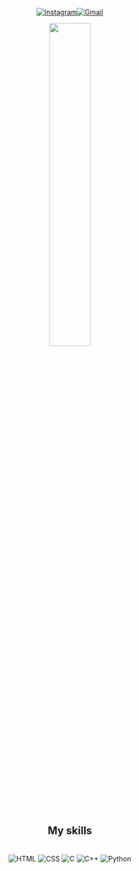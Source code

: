 <div align="center">

[![Instagram](https://img.shields.io/badge/Instagram-E4405F?style=for-the-badge&logo=instagram&logoColor=white)](https://www.instagram.com/carlosperfil?igsh=MTE1anVyeGh1ODJkNA==)[![Gmail](https://img.shields.io/badge/Gmail-D14836?style=for-the-badge&logo=gmail&logoColor=white)](contatocarlosperfil@gmail.com)

<img width="41%" src="https://github-readme-stats.vercel.app/api/top-langs/?username=carlosperfil&layout=compact&hide_border=true&title_color=00ff99&text_color=ffffff&bg_color=0d1117" />

## My skills

<div style="display: inline_block"><br/>
<img align="center" alt="HTML" src="https://img.shields.io/badge/HTML-239120?style=for-the-badge&logo=html5&logoColor=white" />
<img align="center" alt="CSS" src="https://img.shields.io/badge/CSS-239120?&style=for-the-badge&logo=css3&logoColor=white" />
<!-- Linguagens -->
<img align="center" alt="C" src="https://img.shields.io/badge/C-00599C?style=for-the-badge&logo=c&logoColor=white" />
<img align="center" alt="C++" src="https://img.shields.io/badge/C%2B%2B-00599C?style=for-the-badge&logo=c%2B%2B&logoColor=white" />
<img align="center" alt="Python" src="https://img.shields.io/badge/Python-3776AB?style=for-the-badge&logo=python&logoColor=white" />
</div>

<br clear="both">
